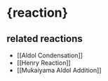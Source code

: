 # {reaction}

## related reactions
- [[Aldol Condensation]]
- [[Henry Reaction]]
- [[Mukaiyama Aldol Addition]]